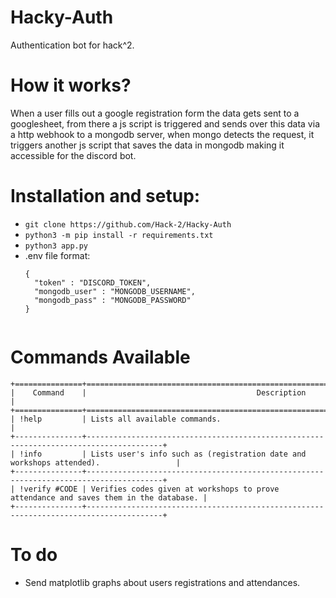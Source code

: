 # Hacky-Auth
Authentication bot for hack^2.


# How it works?
When a user fills out a google registration form the data gets sent to a googlesheet, from there a js script is triggered and sends over this data via a http webhook to a mongodb server, 
when mongo detects the request, it triggers another js script that saves the data in mongodb making it accessible for the discord bot. 

# Installation and setup:
* ```git clone https://github.com/Hack-2/Hacky-Auth```
* ```python3 -m pip install -r requirements.txt```
* ```python3 app.py```
* .env file format:
    ```
    {
      "token" : "DISCORD_TOKEN",
      "mongodb_user" : "MONGODB_USERNAME",
      "mongodb_pass" : "MONGODB_PASSWORD"
    }
    

# Commands Available

 
    +===============+=======================================================================================+
    |    Command    |                                      Description                                      |
    +===============+=======================================================================================+
    | !help         | Lists all available commands.                                                         |
    +---------------+---------------------------------------------------------------------------------------+
    | !info         | Lists user's info such as (registration date and workshops attended).                 |
    +---------------+---------------------------------------------------------------------------------------+
    | !verify #CODE | Verifies codes given at workshops to prove attendance and saves them in the database. |
    +---------------+---------------------------------------------------------------------------------------+


# To do
* Send matplotlib graphs about users registrations and attendances.

